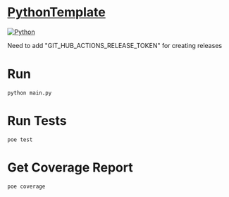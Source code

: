 # [PythonTemplate]()
[![Python](https://img.shields.io/badge/Python-3.12+-blue.svg?style=plastic)](https://www.python.org)

Need to add "GIT_HUB_ACTIONS_RELEASE_TOKEN" for creating releases


# Run
```shell
python main.py
```

# Run Tests
```shell
poe test
```

# Get Coverage Report
```shell
poe coverage
```
